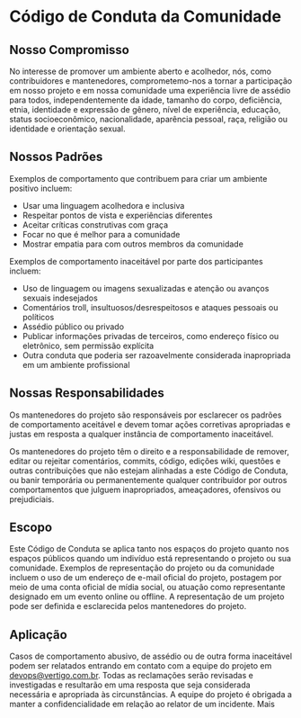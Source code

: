 # Código de Conduta da Comunidade

## Nosso Compromisso

No interesse de promover um ambiente aberto e acolhedor, nós, como contribuidores e mantenedores, comprometemo-nos a tornar a participação em nosso projeto e em nossa comunidade uma experiência livre de assédio para todos, independentemente da idade, tamanho do corpo, deficiência, etnia, identidade e expressão de gênero, nível de experiência, educação, status socioeconômico, nacionalidade, aparência pessoal, raça, religião ou identidade e orientação sexual.

## Nossos Padrões

Exemplos de comportamento que contribuem para criar um ambiente positivo incluem:

* Usar uma linguagem acolhedora e inclusiva
* Respeitar pontos de vista e experiências diferentes
* Aceitar críticas construtivas com graça
* Focar no que é melhor para a comunidade
* Mostrar empatia para com outros membros da comunidade

Exemplos de comportamento inaceitável por parte dos participantes incluem:

* Uso de linguagem ou imagens sexualizadas e atenção ou avanços sexuais indesejados
* Comentários troll, insultuosos/desrespeitosos e ataques pessoais ou políticos
* Assédio público ou privado
* Publicar informações privadas de terceiros, como endereço físico ou eletrônico, sem permissão explícita
* Outra conduta que poderia ser razoavelmente considerada inapropriada em um ambiente profissional

## Nossas Responsabilidades

Os mantenedores do projeto são responsáveis por esclarecer os padrões de comportamento aceitável e devem tomar ações corretivas apropriadas e justas em resposta a qualquer instância de comportamento inaceitável.

Os mantenedores do projeto têm o direito e a responsabilidade de remover, editar ou rejeitar comentários, commits, código, edições wiki, questões e outras contribuições que não estejam alinhadas a este Código de Conduta, ou banir temporária ou permanentemente qualquer contribuidor por outros comportamentos que julguem inapropriados, ameaçadores, ofensivos ou prejudiciais.

## Escopo

Este Código de Conduta se aplica tanto nos espaços do projeto quanto nos espaços públicos quando um indivíduo está representando o projeto ou sua comunidade. Exemplos de representação do projeto ou da comunidade incluem o uso de um endereço de e-mail oficial do projeto, postagem por meio de uma conta oficial de mídia social, ou atuação como representante designado em um evento online ou offline. A representação de um projeto pode ser definida e esclarecida pelos mantenedores do projeto.

## Aplicação

Casos de comportamento abusivo, de assédio ou de outra forma inaceitável podem ser relatados entrando em contato com a equipe do projeto em devops@vertigo.com.br. Todas as reclamações serão revisadas e investigadas e resultarão em uma resposta que seja considerada necessária e apropriada às circunstâncias. A equipe do projeto é obrigada a manter a confidencialidade em relação ao relator de um incidente. Mais
